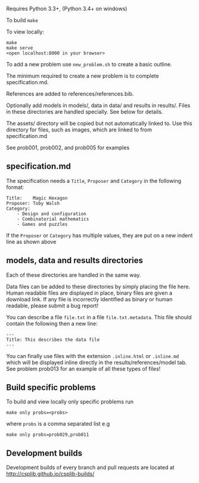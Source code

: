 Requires Python 3.3+,  (Python 3.4+ on windows)

To build  `make`











To view locally:

    make
    make serve
    <open localhost:8000 in your browser>

To add a new problem use `new_problem.sh` to create a basic outline.

The minimum required to create a new problem is to complete
specification.md.

References are added to references/references.bib.

Optionally add models in models/, data in data/ and results in results/.
Files in these directories are handled specially. See below for details.

The assets/ directory will be copied but not automatically linked to.
Use this directory for files, such as images, which are linked to from
specification.md

See prob001, prob002, and prob005 for examples


specification.md
----------------

The specification needs a `Title`, `Proposer` and `Category` in the following format:

    Title:    Magic Hexagon
    Proposer: Toby Walsh
    Category: 
        - Design and configuration
        - Combinatorial mathematics
        - Games and puzzles

If the `Proposer` or `Category` has multiple values, they are put on
a new indent line as shown above

models, data and results directories
------------------------------------

Each of these directories are handled in the same way.

Data files can be added to these directories by simply placing the
file here. Human readable files are displayed in place, binary files
are given a download link. If any file is incorrectly identified
as binary or human readable, please submit a bug report!

You can describe a file `file.txt` in a file `file.txt.metadata`.
This file should contain the following then a new line:

    ---
    Title: This describes the data file
    ---


You can finally use files with the extension `.inline.html` or
`.inline.md` which will be displayed inline directly in the
results/references/model tab. See problem prob013 for an example
of all these types of files!

Build specific problems
------------------------
To build and view locally only specific problems run

    make only probs=<probs>

where `probs` is a comma separated list e.g

    make only probs=prob029,prob011


Development builds
------------------

Development builds of every branch and pull requests are located at http://csplib.github.io/csplib-builds/
